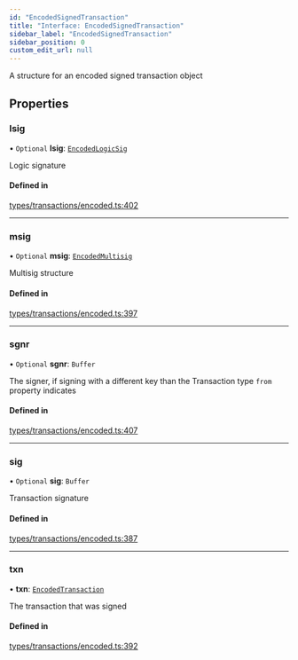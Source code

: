 ```yaml
---
id: "EncodedSignedTransaction"
title: "Interface: EncodedSignedTransaction"
sidebar_label: "EncodedSignedTransaction"
sidebar_position: 0
custom_edit_url: null
---
```


A structure for an encoded signed transaction object

## Properties

### lsig

• `Optional` **lsig**: [`EncodedLogicSig`](EncodedLogicSig.md)

Logic signature

#### Defined in

[types/transactions/encoded.ts:402](https://github.com/joe-p/js-algorand-sdk/blob/6a3021f/src/types/transactions/encoded.ts#L402)

___

### msig

• `Optional` **msig**: [`EncodedMultisig`](EncodedMultisig.md)

Multisig structure

#### Defined in

[types/transactions/encoded.ts:397](https://github.com/joe-p/js-algorand-sdk/blob/6a3021f/src/types/transactions/encoded.ts#L397)

___

### sgnr

• `Optional` **sgnr**: `Buffer`

The signer, if signing with a different key than the Transaction type `from` property indicates

#### Defined in

[types/transactions/encoded.ts:407](https://github.com/joe-p/js-algorand-sdk/blob/6a3021f/src/types/transactions/encoded.ts#L407)

___

### sig

• `Optional` **sig**: `Buffer`

Transaction signature

#### Defined in

[types/transactions/encoded.ts:387](https://github.com/joe-p/js-algorand-sdk/blob/6a3021f/src/types/transactions/encoded.ts#L387)

___

### txn

• **txn**: [`EncodedTransaction`](EncodedTransaction.md)

The transaction that was signed

#### Defined in

[types/transactions/encoded.ts:392](https://github.com/joe-p/js-algorand-sdk/blob/6a3021f/src/types/transactions/encoded.ts#L392)
